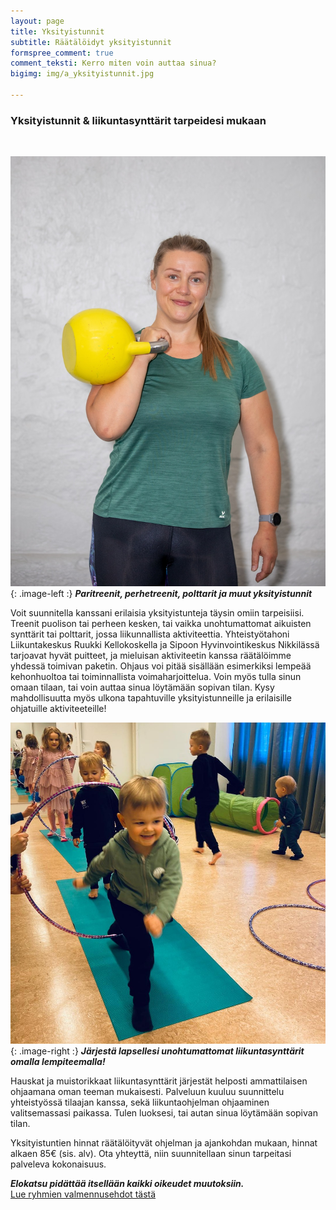```yaml
---
layout: page
title: Yksityistunnit
subtitle: Räätälöidyt yksityistunnit
formspree_comment: true
comment_teksti: Kerro miten voin auttaa sinua?
bigimg: img/a_yksityistunnit.jpg

---
```

### Yksityistunnit & liikuntasynttärit tarpeidesi mukaan

<br/>

![yksityistunnit](/img/yksityistunnit_1.jpg "Suunnittele oma yksityistunti"){: .image-left :}
**_Paritreenit, perhetreenit, polttarit ja muut yksityistunnit_**

Voit suunnitella kanssani erilaisia yksityistunteja täysin omiin tarpeisiisi. Treenit puolison tai perheen kesken, tai vaikka unohtumattomat aikuisten synttärit tai polttarit, jossa liikunnallista aktiviteettia. Yhteistyötahoni Liikuntakeskus Ruukki Kellokoskella ja Sipoon Hyvinvointikeskus Nikkilässä tarjoavat hyvät puitteet, ja mieluisan aktiviteetin kanssa räätälöimme yhdessä toimivan paketin. Ohjaus voi pitää sisällään esimerkiksi lempeää kehonhuoltoa tai toiminnallista voimaharjoittelua. Voin myös tulla sinun omaan tilaan, tai voin auttaa sinua löytämään sopivan tilan. Kysy mahdollisuutta myös ulkona tapahtuville yksityistunneille ja erilaisille ohjatuille aktiviteeteille!

![liikuntasynttärit](/img/liikutasynttarit.jpg "Lasten liikuntasynttärit"){: .image-right :}
**_Järjestä lapsellesi unohtumattomat liikuntasynttärit omalla lempiteemalla!_**

Hauskat ja muistorikkaat liikuntasynttärit järjestät helposti ammattilaisen ohjaamana oman teeman mukaisesti. Palveluun kuuluu suunnittelu yhteistyössä tilaajan kanssa, sekä liikuntaohjelman ohjaaminen valitsemassasi paikassa. Tulen luoksesi, tai autan sinua löytämään sopivan tilan.

Yksityistuntien hinnat räätälöityvät ohjelman ja ajankohdan mukaan, hinnat alkaen 85€ (sis. alv). Ota yhteyttä, niin suunnitellaan sinun tarpeitasi palveleva kokonaisuus.

**_Elokatsu pidättää itsellään kaikki oikeudet muutoksiin._**  
[Lue ryhmien valmennusehdot tästä](/valmennusehdot)